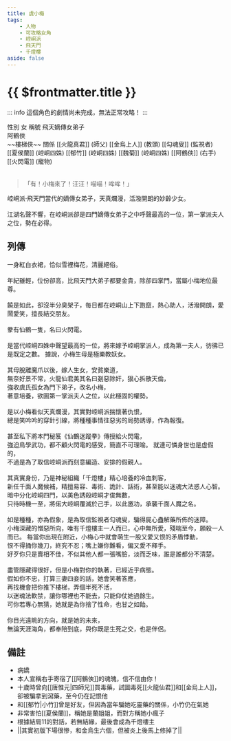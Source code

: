 ```yaml
---
title: 虞小梅
tags:
    - 人物
    - 可攻略女角
    - 崆峒派
    - 飛天門
    - 千燈樓
aside: false
---
```


# {{ $frontmatter.title }}

::: info
這個角色的劇情尚未完成，無法正常攻略！
:::

<ChTabs position="bottom">
	<ChTab title="初識">
		<ChMeet 
			src='/images/characters/girl_3/normal.png' 
			nameTitle='飛天嫡傳女弟子'
			nameMain='虞小梅'
			desc='崆峒派‧飛天門當代的嫡傳女弟子，天真爛漫，活潑開朗的妙齡少女。<br>江湖名聲不響，在崆峒派卻是四門嫡傳女弟子之中呼聲最高的一位，第一掌派夫人之位，勢在必得。'
			:animation=true
		/>
	</ChTab>
	<ChTab title="微笑">
		<Ch 
			src='/images/characters/girl_3/shy2.png' 
			position='right'/>
		<ChName
			nameZh='微笑'
			nameEn='Smile'/>
	</ChTab>
	<ChTab title="大笑">
		<Ch 
			src='/images/characters/girl_3/laugh2.png' 
			position='right'/>
		<ChName
			nameZh='大笑'
			nameEn='Laugh heartily'/>
	</ChTab>
	<ChTab title="Kira">
		<Ch 
			src='/images/characters/girl_3/laugh3.png' 
			position='right'/>
		<ChName
			nameZh='（<ゝω·）☆'
			nameEn='Kira'/>
	</ChTab>
	<ChTab title="尷尬">
		<Ch 
			src='/images/characters/girl_3/nervous2.png' 
			position='right'/>
		<ChName
			nameZh='尷尬'
			nameEn='Ah...'/>
	</ChTab>
	<ChTab title="驚嚇">
		<Ch 
			src='/images/characters/girl_3/nervous3.png' 
			position='right'/>
		<ChName
			nameZh='驚嚇'
			nameEn='Ah!'/>
	</ChTab>
	<ChTab title="生氣">
		<Ch 
			src='/images/characters/girl_3/angry1.png' 
			position='right'/>
		<ChName
			nameZh='生氣'
			nameEn='Angry'/>
	</ChTab>
	<ChTab title="很生氣">
		<Ch 
			src='/images/characters/girl_3/angry2.png' 
			position='right'/>
		<ChName
			nameZh='生氣'
			nameEn='Angry'/>
	</ChTab>
	<ChTab title="殺掉">
		<Ch 
			src='/images/characters/girl_3/angry3.png' 
			position='right'/>
		<ChName
			nameZh='塊陶啊'
			nameEn='Run!!'/>
	</ChTab>
	<ChTab title="害羞">
		<Ch 
			src='/images/characters/girl_3/shy3.png' 
			position='right'/>
		<ChName
			nameZh='害羞'
			nameEn='Shy'/>
	</ChTab>
	<ChTab title="害羞...?">
		<Ch 
			src='/images/characters/girl_3/shy4.png' 
			position='right'/>
		<ChName
			nameZh='害羞'
			nameEn='Shy'/>
	</ChTab>
	<ChTab title="敗北">
		<Ch 
			src='/images/characters/girl_3/hurt.png' 
			position='right'/>
		<ChName
			nameZh='敗北'
			nameEn='Lose'/>
	</ChTab>
</ChTabs>

<InfoList>
	<Info title='角色資料' :open=true>
		<table>
			<ChTr>
				<ChTd isTitle=true>
					性別
				</ChTd>
				<ChTd>
					女
				</ChTd>
			</ChTr>
			<ChTr>
				<ChTd isTitle=true>
					稱號
				</ChTd>
				<ChTd>
					飛天嫡傳女弟子<br>阿鶴俠<br>~~樓梯俠~~
				</ChTd>
			</ChTr>
			<ChTr>
				<ChTd isTitle=true position='center'>
					關係
				</ChTd>
			</ChTr>
			<ChTr>
				<ChTd position='center'>
					[[火龍真君]] (師父)
				</ChTd>
			</ChTr>
			<ChTr>
				<ChTd position='center'>
					[[金烏上人]] (教頭)
				</ChTd>
			</ChTr>
			<ChTr>
				<ChTd position='center'>
					[[勾魂叟]] (監視者)
				</ChTd>
			</ChTr>
			<ChTr>
				<ChTd position='center'>
					[[夏侯蘭]] (崆峒四姝)
				</ChTd>
			</ChTr>
			<ChTr>
				<ChTd position='center'>
					[[郁竹]] (崆峒四姝)
				</ChTd>
			</ChTr>
			<ChTr>
				<ChTd position='center'>
					[[魏菊]] (崆峒四姝)
				</ChTd>
			</ChTr>
			<ChTr>
				<ChTd position='center'>
					[[阿鶴俠]] (右手)
				</ChTd>
			</ChTr>
			<ChTr>
				<ChTd position='center'>
					[[火閃電]] (寵物)
				</ChTd>
			</ChTr>
		</table>
	</Info>
</InfoList>

> 「有！小梅來了！汪汪！喵喵！哞哞！」

崆峒派‧飛天門當代的嫡傳女弟子，天真爛漫，活潑開朗的妙齡少女。
<br><br>
江湖名聲不響，在崆峒派卻是四門嫡傳女弟子之中呼聲最高的一位，第一掌派夫人之位，勢在必得。

<div style="clear:both;"></div>

## 列傳

<Tabs>
  <Tab title="列傳一">
	一身紅白衣裙，恰似雪裡梅花，清麗絕俗。<br><br>
	年紀雖輕，位份卻高，比飛天門大弟子都要金貴，除卻四掌門，當屬小梅地位最尊。<br><br>
	饒是如此，卻沒半分臭架子，每日都在崆峒山上下跑竄，熱心助人，活潑開朗，愛鬧愛笑，擅長結交朋友。<br><br>
	豢有仙鶴一隻，名曰火閃電。<br><br>
	是當代崆峒四姝中聲望最高的一位，將來嫁予崆峒掌派人，成為第一夫人，彷彿已是既定之數。
  </Tab>
  <Tab title="列傳二">
	據說，小梅生母是極樂教妖女。<br><br>
	其母脫離魔爪以後，嫁人生女，安貧樂道，<br>
	無奈好景不常，火龍仙君美其名曰剗惡除奸，狠心拆散天倫，<br>
	強收虞氏孤女為門下弟子，改名小梅，<br>
	著意培養，欲圖第一掌派夫人之位，以此穩固的權勢。<br><br>
	是以小梅看似天真爛漫，其實對崆峒派揣懷著仇恨，<br>
	總是笑吟吟的穿針引線，將種種事情往惡劣的局勢誘導，作為報復。<br><br>
	甚至私下將本門秘笈《仙鶴迷蹤拳》傳授給火閃電，<br>
	強迫鳥學武功，都不顧火閃電的感受，簡直不可理喻。
  </Tab>
  <Tab title="列傳三">
	就連可憐身世也是虛假的，<br>
	不過是為了取信崆峒派而刻意編造、安排的假親人。<br><br>
	其真實身份，乃是神秘組織「千燈樓」精心培養的冷血刺客，<br>
	新任千面人魔候補，精擅易容、毒術、詭計、話術，甚至能以迷魂大法惑人心智。<br>
	暗中分化崆峒四門，以美色誘殺崆峒才俊無數，<br>
	只待時機一至，將偌大崆峒覆滅於己手，以此邀功，承襲千面人魔之名。<br><br>
	如是種種，亦為假象，是為取信監視者勾魂叟，騙得屍心蠱解藥所佈的迷障。<br>
	小梅深藏的憎惡所向，唯有千燈樓主一人而已，心中無所愛，殘喘至今，願殺一人而已。
  </Tab>
  <Tab title="列傳四">
	每當你出現在附近，小梅心中就會萌生一股又愛又恨的矛盾悸動，<br>
	恨不得捅你幾刀，終究不忍；嘴上嫌你難看，偏又愛不釋手。<br>
	好歹你只是賣相不佳，不似其他人都一張嘴臉，淡而乏味，誰是誰都分不清楚。<br><br>
	盡管隱藏得很好，但是小梅對你的執著，已經近乎病態。<br>
	假如你不忠，打算三妻四妾的話，她會笑著答應，<br>
	再找機會把你推下樓梯，弄個半死不活，<br>
	以迷魂法軟禁，讓你哪裡也不能去，只能仰仗她過餘生。<br>
	可你若專心無猜，她就是為你捨了性命，也甘之如飴。<br><br>
	你目光遠眺的方向，就是她的未來，<br>
	無論天涯海角，都奉陪到底，與你既是生死之交，也是伴侶。
  </Tab>
</Tabs>

## 備註

- 病嬌
- 本人宣稱右手寄宿了[[阿鶴俠]]的魂魄，信不信由你！
- 十歲時曾向[[唐惟元|四師兄]]買毒藥，試圖毒死[[火龍仙君]]和[[金烏上人]]，卻被騙拿到瀉藥，至今仍在記恨他
- 和[[郁竹|小竹]]曾是好友，但因為當年騙她吃靈藥的關係，小竹仍在氣她
- 非常害怕[[夏侯蘭]]，稱她是蘭姐姐，而對方稱她小瘋子
- 根據<EndIcon no="11">結局11</EndIcon>的對話，若無結緣，最後會成為千燈樓主
- <MarkdownWrapper>||其實初版下場很慘，和金烏生六個，但被炎上後馬上修掉了||</MarkdownWrapper>